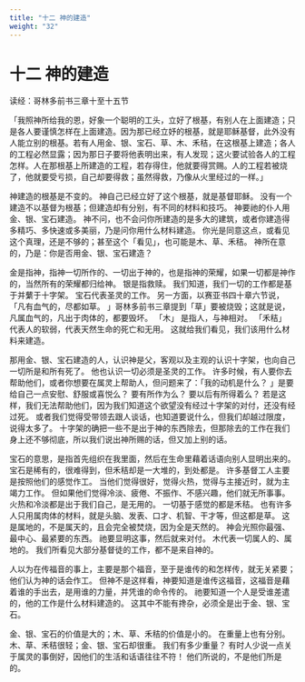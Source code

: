 ```yaml
---
title: "十二 神的建造"
weight: "32"
---
```


# 十二 神的建造


读经：哥林多前书三章十至十五节

「我照神所给我的恩，好象一个聪明的工头，立好了根基，有别人在上面建造；只是各人要谨慎怎样在上面建造。因为那已经立妤的根基，就是耶稣基督，此外没有人能立别的根基。若有人用金、银、宝石、草、木、禾秸，在这根基上建造；各人的工程必然显露；因为那日子要将他表明出来，有人发现；这火要试验各人的工程怎样。人在那根基上所建造的工程，若存得住，他就要得赏赐。人的工程若被烧了，他就要受亏损，自己却要得救；虽然得救，乃像从火里经过的一样。」

神建造的根基是不变的。
神自己已经立好了这个根基，就是基督耶稣。
没有一个建造不以基督为根基；但建造却有分别，有不同的材料和技巧。
神要祂的仆人用金、银、宝石建造。
神不问，也不会问你所建造的是多大的建筑，或者你建造得多精巧、多快速或多美丽，乃是问你用什么材料建造。
你光是同意这点，或看见这个真理，还是不够的；甚至这个「看见」，也可能是木、草、禾秸。
神所在意的，乃是：你是否用金、银、宝石建造？

金是指神，指神一切所作的、一切出于神的，也是指神的荣耀，如果一切都是神作的，当然所有的荣耀都归给神。
银是指救赎。
我们知道，我们一切的工作都是基于并蘩于十字架。
宝石代表圣灵的工作。
另一方面，以赛亚书四十章六节说，「凡有血气的，尽都如草。
」哥林多前书三章提到「草」要被烧毁；这就是说，凡属血气的，凡出于肉体的，都要毁坏。
「木」
是指人，与神相对。
「禾秸」
代表人的软弱，代表天然生命的死亡和无用。
这就给我们看见，我们该用什么材料来建造。

那用金、银、宝石建造的人，认识神是父，客观以及主观的认识十字架，也向自己一切所是和所有死了。
他也认识一切必须是圣灵的工作。
许多时候，有人要你去帮助他们，或者你想要在属灵上帮助人，但问题来了：「我的动机是什么？
」是要给自己一点安慰、舒服或喜悦么？
要有所作为么？
要以后有所得着么？
若是这样，我们无法帮助他们，因为我们知道这个欲望没有经过十字架的对付，还没有经过死。
或者我们觉得受带领去跟人谈话，也知道要说什么，但我们却越过限度，说得太多了。
十字架的确把一些不是出于神的东西除去，但那除去的工作在我们身上还不够彻底，所以我们说出神所赐的话，但又加上别的话。

宝石的意思，是指首先组织在我里面，然后在生命里藉着话语向别人显明出来的。
宝石是稀有的，很难得到，但禾秸却是一大堆的，到处都是。
许多基督工人主要是按照他们的感觉作工。
当他们觉得很好，觉得火热，觉得与主接近时，就为主竭力工作。
但如果他们觉得冷淡、疲倦、不振作、不感兴趣，他们就无所事事。
火热和冷淡都是出于我们自己，是无用的。
一切基于感觉的都是禾秸。
也有许多人只用属肉体的材料，就是头脑、发表、口才、机智、干才等，但这都是草。
这是属地的，不是属天的，且会完全被焚烧，因为全是天然的。
神会光照你最强、最中心、最紧要的东西。
祂要显明这事，然后就来对付。
木代表一切属人的、属地的。
我们所看见大部分基督徒的工作，都不是来自神的。

人以为在传福音的事上，主要是那个福音，至于是谁传的和怎样传，就无关紧要；他们认为神的话会作工。
但神不是这样看，神要知道是谁传这福音，这福音是藉着谁的手出去，是用谁的力量，并凭谁的命令传的。
祂要知道一个人是受谁差遣的，他的工作是什么材料建造的。
这其中不能有搀杂，必须全是出于金、银、宝石。

金、银、宝石的价值是大的；木、草、禾秸的价值是小的。
在重量上也有分别。
木、草、禾秸很轻；金、银、宝石却很重。
我们有多少重量？
有时人少说一点关于属灵的事倒好，因他们的生活和话语往往不符！
他们所说的，不是他们所是的。
